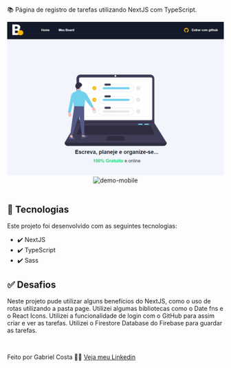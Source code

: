 📚 Página de registro de tarefas utilizando NextJS com TypeScript.

<div align="center" >
  <img src="./Readme-gif.gif" alt="demo-web" width="1000em">
  <img src="./Readme-cell-gif.gif" alt="demo-mobile" height="500em">
</div>

<br>

## 🚀 Tecnologias

Este projeto foi desenvolvido com as seguintes tecnologias:

- ✔️ NextJS
- ✔️ TypeScript
- ✔️ Sass
  
## ✅ Desafios

Neste projeto pude utilizar alguns benefícios do NextJS, como o uso de rotas utilizando a pasta page. Utilizei algumas bibliotecas como o Date fns e o React Icons.
Utilizei a funcionalidade de login com o GitHub para assim criar e ver as tarefas. Utilizei o Firestore Database do Firebase para guardar as tarefas.

<br>

Feito por Gabriel Costa 👋🏾 [Veja meu Linkedin](https://www.linkedin.com/in/gabrielcostadev/)
